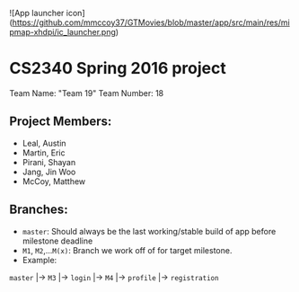 ![App launcher icon]
(https://github.com/mmccoy37/GTMovies/blob/master/app/src/main/res/mipmap-xhdpi/ic_launcher.png)
# CS2340 Spring 2016 project
Team Name: "Team 19"
Team Number: 18
## Project Members:
- Leal, Austin
- Martin, Eric
- Pirani, Shayan
- Jang, Jin Woo
- McCoy, Matthew

## Branches:
 - `master`: Should always be the last working/stable build of app before milestone deadline
 - `M1`, `M2`,...`M(x)`: Branch we work off of for target milestone.
 -  Example:

`master`
  |-> `M3`
        |-> `login`
  |-> `M4`
        |-> `profile`
        |-> `registration`


